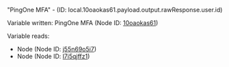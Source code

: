 "PingOne MFA" - (ID: local.10oaokas61.payload.output.rawResponse.user.id)

Variable written:
PingOne MFA (Node ID: [10oaokas61](../nodes/10oaokas61.md))

Variable reads:
* Node (Node ID: [j55n69o5i7](../nodes/j55n69o5i7.md))
* Node (Node ID: [l7i5qjffz1](../nodes/l7i5qjffz1.md))
